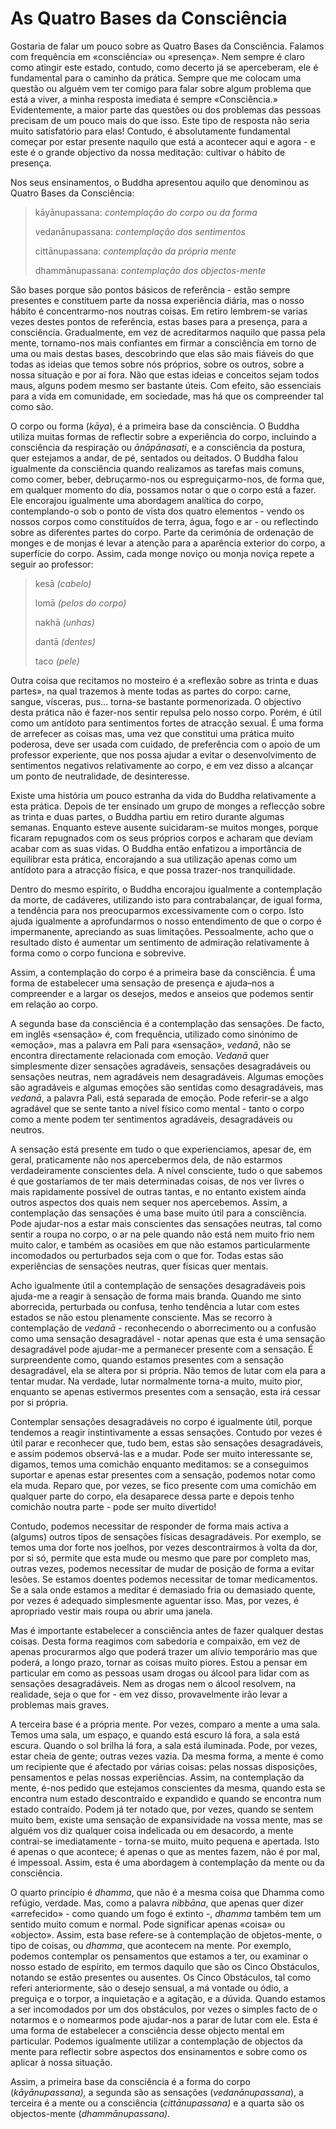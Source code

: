 As Quatro Bases da Consciência
==============================

Gostaria de falar um pouco sobre as Quatro Bases da Consciência. Falamos
com frequência em «consciência» ou «presença». Nem sempre é claro como
atingir este estado, contudo, como decerto já se aperceberam, ele é
fundamental para o caminho da prática. Sempre que me colocam uma questão
ou alguém vem ter comigo para falar sobre algum problema que está a
viver, a minha resposta imediata é sempre «Consciência.» Evidentemente,
a maior parte das questões ou dos problemas das pessoas precisam de um
pouco mais do que isso. Este tipo de resposta não seria muito
satisfatório para elas! Contudo, é absolutamente fundamental começar por
estar presente naquilo que está a acontecer aqui e agora - e este é o
grande objectivo da nossa meditação: cultivar o hábito de presença.

Nos seus ensinamentos, o Buddha apresentou aquilo que denominou as
Quatro Bases da Consciência:

> kāyānupassana: *contemplação do corpo ou da forma*
>
> vedanānupassana: *contemplação dos sentimentos*
>
> cittānupassana: *contemplação da própria mente*
>
> dhammānupassana: *contemplação dos objectos-mente*

São bases porque são pontos básicos de referência - estão sempre
presentes e constituem parte da nossa experiência diária, mas o nosso
hábito é concentrarmo-nos noutras coisas. Em retiro lembrem-se varias
vezes destes pontos de referência, estas bases para a presença, para a
consciência. Gradualmente, em vez de acreditarmos naquilo que passa pela
mente, tornamo-nos mais confiantes em firmar a consciência em torno de
uma ou mais destas bases, descobrindo que elas são mais fiáveis do que
todas as ideias que temos sobre nós próprios, sobre os outros, sobre a
nossa situação e por aí fora. Não que estas ideias e conceitos sejam
todos maus, alguns podem mesmo ser bastante úteis. Com efeito, são
essenciais para a vida em comunidade, em sociedade, mas há que os
compreender tal como são.

O corpo ou forma (*kāya*), é a primeira base da consciência. O Buddha
utiliza muitas formas de reflectir sobre a experiência do corpo,
incluindo a consciência da respiração ou *ānāpānasati*, e a consciência
da postura, quer estejamos a andar, de pé, sentados ou deitados. O
Buddha falou igualmente da consciência quando realizamos as tarefas mais
comuns, como comer, beber, debruçarmo-nos ou espreguiçarmo-nos, de forma
que, em qualquer momento do dia, possamos notar o que o corpo está a
fazer. Ele encorajou igualmente uma abordagem analítica do corpo,
contemplando-o sob o ponto de vista dos quatro elementos - vendo os
nossos corpos como constituídos de terra, água, fogo e ar - ou
reflectindo sobre as diferentes partes do corpo. Parte da cerimónia de
ordenação de monges e de monjas é levar a atenção para a aparência
exterior do corpo, a superfície do corpo. Assim, cada monge noviço ou
monja noviça repete a seguir ao professor:

> kesā *(cabelo)*
>
> lomā *(pelos do corpo)*
>
> nakhā *(unhas)*
>
> dantā *(dentes)*
>
> taco *(pele)*

Outra coisa que recitamos no mosteiro é a «reflexão sobre as trinta e
duas partes», na qual trazemos à mente todas as partes do corpo: carne,
sangue, vísceras, pus… torna-se bastante pormenorizada. O objectivo
desta prática não é fazer-nos sentir repulsa pelo nosso corpo. Porém, é
útil como um antídoto para sentimentos fortes de atracção sexual. É uma
forma de arrefecer as coisas mas, uma vez que constitui uma prática
muito poderosa, deve ser usada com cuidado, de preferência com o apoio
de um professor experiente, que nos possa ajudar a evitar o
desenvolvimento de sentimentos negativos relativamente ao corpo, e em
vez disso a alcançar um ponto de neutralidade, de desinteresse.

Existe uma história um pouco estranha da vida do Buddha relativamente a
esta prática. Depois de ter ensinado um grupo de monges a reflecção
sobre as trinta e duas partes, o Buddha partiu em retiro durante algumas
semanas. Enquanto esteve ausente suicidaram-se muitos monges, porque
ficaram repugnados com os seus próprios corpos e acharam que deviam
acabar com as suas vidas. O Buddha então enfatizou a importância de
equilibrar esta prática, encorajando a sua utilização apenas como um
antídoto para a atracção física, e que possa trazer-nos tranquilidade.

Dentro do mesmo espírito, o Buddha encorajou igualmente a contemplação
da morte, de cadáveres, utilizando isto para contrabalançar, de igual
forma, a tendência para nos preocuparmos excessivamente com o corpo.
Isto ajuda igualmente a aprofundarmos o nosso entendimento de que o
corpo é impermanente, apreciando as suas limitações. Pessoalmente, acho
que o resultado disto é aumentar um sentimento de admiração
relativamente à forma como o corpo funciona e sobrevive.

Assim, a contemplação do corpo é a primeira base da consciência. É uma
forma de estabelecer uma sensação de presença e ajuda–nos a compreender
e a largar os desejos, medos e anseios que podemos sentir em relação ao
corpo.

A segunda base da consciência é a contemplação das sensações. De facto,
em inglês «sensação» é, com frequência, utilizado como sinónimo de
«emoção», mas a palavra em Pali para «sensação», *vedanā*, não se
encontra directamente relacionada com emoção. *Vedanā* quer simplesmente
dizer sensações agradáveis, sensações desagradáveis ou sensações
neutras, nem agradáveis nem desagradáveis. Algumas emoções são
agradáveis e algumas emoções são sentidas como desagradáveis, mas
*vedanā*, a palavra Pali, está separada de emoção. Pode referir-se a
algo agradável que se sente tanto a nível físico como mental - tanto o
corpo como a mente podem ter sentimentos agradáveis, desagradáveis ou
neutros.

A sensação está presente em tudo o que experienciamos, apesar de, em
geral, praticamente não nos apercebermos dela, de não estarmos
verdadeiramente conscientes dela. A nível consciente, tudo o que sabemos
é que gostaríamos de ter mais determinadas coisas, de nos ver livres o
mais rapidamente possível de outras tantas, e no entanto existem ainda
outros aspectos dos quais nem sequer nos apercebemos. Assim, a
contemplação das sensações é uma base muito útil para a consciência.
Pode ajudar-nos a estar mais conscientes das sensações neutras, tal como
sentir a roupa no corpo, o ar na pele quando não está nem muito frio nem
muito calor, e também as ocasiões em que não estamos particularmente
incomodados ou perturbados seja com o que for. Todas estas são
experiências de sensações neutras, quer físicas quer mentais.

Acho igualmente útil a contemplação de sensações desagradáveis pois
ajuda-me a reagir à sensação de forma mais branda. Quando me sinto
aborrecida, perturbada ou confusa, tenho tendência a lutar com estes
estados se não estou plenamente consciente. Mas se recorro à
contemplação de *vedanā* - reconhecendo o aborrecimento ou a confusão
como uma sensação desagradável - notar apenas que esta é uma sensação
desagradável pode ajudar-me a permanecer presente com a sensação. É
surpreendente como, quando estamos presentes com a sensação
desagradável, ela se altera por si própria. Não temos de lutar com ela
para a tentar mudar. Na verdade, lutar normalmente torna-a muito, muito
pior, enquanto se apenas estivermos presentes com a sensação, esta irá
cessar por si própria.

Contemplar sensações desagradáveis no corpo é igualmente útil, porque
tendemos a reagir instintivamente a essas sensações. Contudo por vezes é
útil parar e reconhecer que, tudo bem, estas são sensações
desagradáveis, e assim podemos observá-las e a mudar. Pode ser muito
interessante se, digamos, temos uma comichão enquanto meditamos: se a
conseguimos suportar e apenas estar presentes com a sensação, podemos
notar como ela muda. Reparo que, por vezes, se fico presente com uma
comichão em qualquer parte do corpo, ela desaparece dessa parte e depois
tenho comichão noutra parte - pode ser muito divertido!

Contudo, podemos necessitar de responder de forma mais activa a (algums)
outros tipos de sensações físicas desagradáveis. Por exemplo, se temos
uma dor forte nos joelhos, por vezes descontrairmos à volta da dor, por
si só, permite que esta mude ou mesmo que pare por completo mas, outras
vezes, podemos necessitar de mudar de posição de forma a evitar lesões.
Se estamos doentes podemos necessitar de tomar medicamentos. Se a sala
onde estamos a meditar é demasiado fria ou demasiado quente, por vezes é
adequado simplesmente aguentar isso. Mas, por vezes, é apropriado vestir
mais roupa ou abrir uma janela.

Mas é importante estabelecer a consciência antes de fazer qualquer
destas coisas. Desta forma reagimos com sabedoria e compaixão, em vez de
apenas procurarmos algo que poderá trazer um alívio temporário mas que
poderá, a longo prazo, tornar as coisas muito piores. Estou a pensar em
particular em como as pessoas usam drogas ou álcool para lidar com as
sensações desagradáveis. Nem as drogas nem o álcool resolvem, na
realidade, seja o que for - em vez disso, provavelmente irão levar a
problemas mais graves.

A terceira base é a própria mente. Por vezes, comparo a mente a uma
sala. Temos uma sala, um espaço, e quando está escuro lá fora, a sala
está escura. Quando o sol brilha lá fora, a sala está iluminada. Pode,
por vezes, estar cheia de gente; outras vezes vazia. Da mesma forma, a
mente é como um recipiente que é afectado por várias coisas: pelas
nossas disposições, pensamentos e pelas nossas experiências. Assim, na
contemplação da mente, é-nos pedido que estejamos conscientes da mesma,
quando esta se encontra num estado descontraído e expandido e quando se
encontra num estado contraído. Podem já ter notado que, por vezes,
quando se sentem muito bem, existe uma sensação de expansividade na
vossa mente, mas se alguém vos diz qualquer coisa indelicada ou em
desacordo, a mente contrai-se imediatamente - torna-se muito, muito
pequena e apertada. Isto é apenas o que acontece; é apenas o que as
mentes fazem, não é por mal, é impessoal. Assim, esta é uma abordagem à
contemplação da mente ou da consciência.

O quarto princípio é *dhamma*, que não é a mesma coisa que Dhamma como
refúgio, verdade. Mas, como a palavra *nibbāna*, que apenas quer dizer
«arrefecido» - como quando um fogo é extinto -, *dhamma* também tem um
sentido muito comum e normal. Pode significar apenas «coisa» ou
«objecto». Assim, esta base refere-se à contemplação de objetos-mente, o
tipo de coisas, ou *dhamma*, que acontecem na mente. Por exemplo,
podemos contemplar os pensamentos que estamos a ter, ou examinar o nosso
estado de espírito, em termos daquilo que são os Cinco Obstáculos,
notando se estão presentes ou ausentes. Os Cinco Obstáculos, tal como
referi anteriormente, são o desejo sensual, a má vontade ou ódio, a
preguiça e o torpor, a inquietação e a agitação, e a dúvida. Quando
estamos a ser incomodados por um dos obstáculos, por vezes o simples
facto de o notarmos e o nomearmos pode ajudar-nos a parar de lutar com
ele. Esta é uma forma de estabelecer a consciência desse objecto mental
em particular. Podemos igualmente utilizar a contemplação de objectos da
mente para reflectir sobre aspectos dos ensinamentos e sobre como os
aplicar à nossa situação.

Assim, a primeira base da consciência é a forma do corpo
(*kāyānupassana),* a segunda são as sensações (*vedanānupassana*), a
terceira é a mente ou a consciência (*cittānupassana)* e a quarta são os
objectos-mente (*dhammānupassana).*
